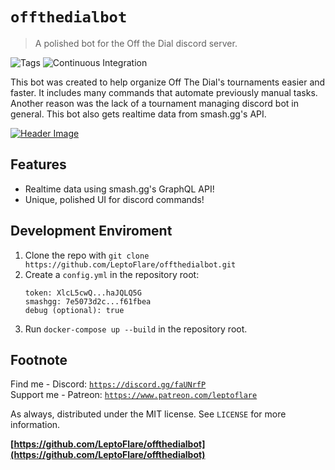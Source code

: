 # `offthedialbot`
> A polished bot for the Off the Dial discord server.

![Tags][tag-image] ![Continuous Integration](https://github.com/LeptoFlare/offthedialbot/workflows/Continuous%20Integration/badge.svg)

This bot was created to help organize Off The Dial's tournaments easier and faster. It includes many commands that automate previously manual tasks. Another reason was the lack of a tournament managing discord bot in general. This bot also gets realtime data from smash.gg's API.

[![Header Image](offthedialbanner.png)](https://discord.gg/xWkx8SZ)

## Features
- Realtime data using smash.gg's GraphQL API!
- Unique, polished UI for discord commands!

<!--
## Usage
![Example Output][example-output] <!-- Picture of someone using the help command -->

## Development Enviroment
1. Clone the repo with `git clone https://github.com/LeptoFlare/offthedialbot.git`
2. Create a `config.yml` in the repository root:
   ```
   token: XlcL5cwQ...haJQLQ5G
   smashgg: 7e5073d2c...f61fbea
   debug (optional): true
   ```
3. Run `docker-compose up --build` in the repository root.

## Footnote
Find me - Discord: [`https://discord.gg/faUNrfP`](https://discord.gg/faUNrfP)  
Support me - Patreon: [`https://www.patreon.com/leptoflare`](https://www.patreon.com/leptoflare)  

As always, distributed under the MIT license. See `LICENSE` for more information.

**[https://github.com/LeptoFlare/offthedialbot](https://github.com/LeptoFlare/offthedialbot)**

<!-- Markdown link & img dfn's -->
[tag-image]: https://img.shields.io/github/license/LeptoFlare/offthedialbot.svg
[example-output]: https://github.com/LeptoFlare/offthedialbot/example-output.png
